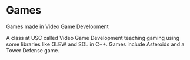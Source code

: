 # Games
Games made in Video Game Development

A class at USC called Video Game Development teaching gaming using some libraries like GLEW and SDL in C++. Games include Asteroids and a Tower Defense game.
